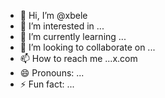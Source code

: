 - 👋 Hi, I’m @xbele
- 👀 I’m interested in ...
- 🌱 I’m currently learning ...
- 💞️ I’m looking to collaborate on ...
- 📫 How to reach me ...x.com
- 😄 Pronouns: ...
- ⚡ Fun fact: ...

<!---
xbele/xbele is a ✨ special ✨ repository because its `README.md` (this file) appears on your GitHub profile.
You can click the Preview link to take a look at your changes.
--->
